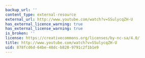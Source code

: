 ```yaml
---
backup_url: ''
content_type: external-resource
external_url: http://www.youtube.com/watch?v=SSulycqZH-U
has_external_licence_warning: true
has_external_license_warning: true
is_broken: ''
license: https://creativecommons.org/licenses/by-nc-sa/4.0/
title: http://www.youtube.com/watch?v=SSulycqZH-U
uid: 878fcd6d-64be-48dc-b828-9791c2f1b1e9
---
```

